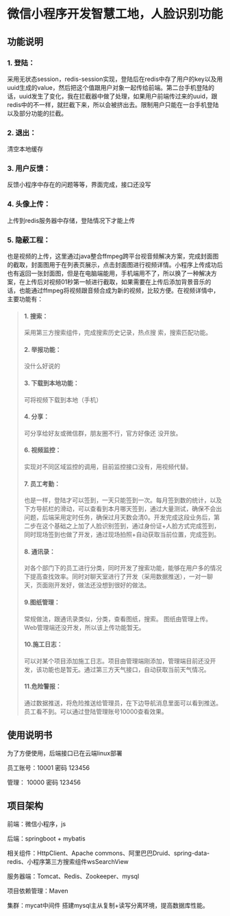 # 微信小程序开发智慧工地，人脸识别功能
## 功能说明
### 1.	登陆：
采用无状态session，redis-session实现，登陆后在redis中存了用户的key以及用uuid生成的value，然后把这个值跟用户对象一起传给前端。第二台手机登陆的话，uuid发生了变化，我在拦截器中做了处理，如果用户前端传过来的uuid，跟redis中的不一样，就拦截下来，所以会被挤出去。限制用户只能在一台手机登陆以及部分功能的拦截。
### 2.	退出：
清空本地缓存
### 3.	用户反馈：
反馈小程序中存在的问题等等，界面完成，接口还没写
### 4.	头像上传：
上传到redis服务器中存储，登陆情况下才能上传
### 5.	隐蔽工程：
也是视频的上传，这里通过java整合ffmpeg跨平台视音频解决方案，完成封面图的截取，封面图用于在列表页展示，点击封面图进行视频详情。小程序上传成功后也有返回一张封面图，但是在电脑端能用，手机端用不了，所以换了一种解决方案，在上传后对视频01秒第一帧进行截取，如果需要在上传后添加背景音乐的话，也能通过ffmpeg将视频跟音频合成为新的视频，比较方便。在视频详情中，主要功能有：
>  #### 1. 搜索：
>  采用第三方搜索组件，完成搜索历史记录，热点搜	索，搜索匹配功能。
>  #### 2.	举报功能：
>  没什么好说的
>  #### 3.	下载到本地功能：
>  可将视频下载到本地（手机）
>  #### 4.	分享：
>  可分享给好友或微信群，朋友圈不行，官方好像还		没开放。
>  #### 6.	视频监控：
>  实现对不同区域监控的调用，目前监控接口没有，用视频代替。
>  #### 7.	员工考勤：
>  也是一样，登陆才可以签到，一天只能签到一次。每月签到数的统计，以及下方导航栏的滑动，可以查看到本月哪天签到，通过大量测试，确保不会出问题，后端采用定时任务，确保过月天数会清0。开发完成这段业务后，第二步在这个基础之上加了人脸识别签到，通过身份证+人脸方式完成签到，同时现场签到也做了开发，通过现场拍照+自动获取当前位置，完成签到。
>  #### 8.	通讯录：
>  对各个部门下的员工进行分类，同时开发了搜索功能，能够在用户多的情况下提高查找效率。同时对聊天室进行了开发（采用数据推送），一对一聊天，页面刚开发好，做法还没想到很好的做法。
>  #### 9.图纸管理：
>  常规做法，跟通讯录类似，分类，查看图纸，搜索。
>  图纸由管理上传。Web管理端还没开发，所以该上传功能暂无。
>  #### 10.施工日志：
>  可以对某个项目添加施工日志。项目由管理端刚添加，管理端目前还没开发，该功能也是暂无。通过第三方天气接口，自动获取当前天气情况。
>  #### 11.危险警报：
>  通过数据推送，将危险推送给管理员，在下边导航消息里面可以看到推送。员工看不到。可以通过登陆管理账号10000查看效果。
## 使用说明书
为了方便使用，后端接口已在云端linux部署

员工账号：10001  密码 123456

管理： 10000 密码 123456
## 项目架构
前端：微信小程序，js

后端：springboot + mybatis

相关组件：HttpClient、Apache commons、阿里巴巴Druid、spring-data-redis、小程序第三方搜索组件wsSearchView

服务器端：Tomcat、Redis、Zookeeper、mysql

项目依赖管理：Maven

集群：mycat中间件 搭建mysql主从复制+读写分离环境，提高数据库性能。
